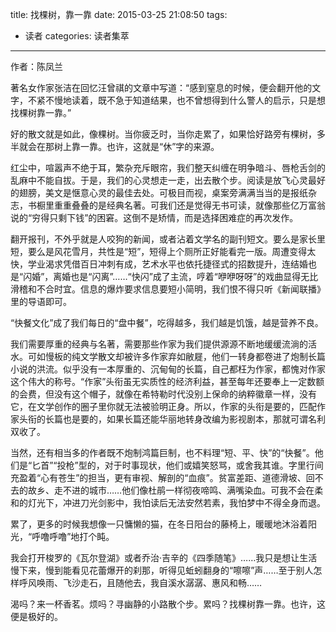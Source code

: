 title: 找棵树，靠一靠
date: 2015-03-25 21:08:50
tags:
- 读者
categories: 读者集萃
---

作者：陈凤兰

著名女作家张洁在回忆汪曾祺的文章中写道：“感到窒息的时候，便会翻开他的文字，不紧不慢地读着，既不急于知道结果，也不曾想得到什么警人的启示，只是想找棵树靠一靠。”

好的散文就是如此，像棵树。当你疲乏时，当你走累了，如果恰好路旁有棵树，多半就会在那树上靠一靠。也许，这就是“休”字的来源。

红尘中，喧嚣声不绝于耳，繁杂充斥眼帘，我们整天纠缠在明争暗斗、唇枪舌剑的乱麻中不能自拔。于是，我们的心灵想走一走，出去散个步。阅读是放飞心灵最好的翅膀，美文是惬意心灵的最佳去处。可极目而视，桌案旁满满当当的是报纸杂志，书橱里重重叠叠的是经典名著。可我们还是觉得无书可读，就像那些亿万富翁说的“穷得只剩下钱”的困窘。这倒不是矫情，而是选择困难症的再次发作。
<!--more-->
翻开报刊，不外乎就是人咬狗的新闻，或者沾着文学名的副刊短文。要么是家长里短，要么是风花雪月，共性是“短”，短得上个厕所正好能看完一版。周遭变得太快，学业渴求凭借百日冲刺有成，艺术水平也依托捷径式的招数提升，连结婚也是“闪婚”，离婚也是“闪离”……“快闪”成了主流，哼着“咿咿呀呀”的戏曲显得无比滑稽和不合时宜。信息的爆炸要求信息要短小简明，我们恨不得只听《新闻联播》里的导语即可。

“快餐文化”成了我们每日的“盘中餐”，吃得越多，我们越是饥饿，越是营养不良。

我们需要厚重的经典与名著，需要那些作家为我们提供源源不断地缓缓流淌的活水。可如慢板的纯文学散文却被许多作家弃如敝屣，他们一转身都卷进了炮制长篇小说的洪流。似乎没有一本厚重的、沉甸甸的长篇，自己都枉为作家，都愧对作家这个伟大的称号。“作家”头衔虽无实质性的经济利益，甚至每年还要奉上一定数额的会费，但没有这个帽子，就像在希特勒时代没别上保命的纳粹徽章一样，没有它，在文学创作的圈子里你就无法被验明正身。所以，作家的头衔是要的，匹配作家头衔的长篇也是要的，如果长篇还能华丽地转身改编为影视剧本，那就可谓名利双收了。

当然，还有相当多的作者既不炮制鸿篇巨制，也不料理“短、平、快”的“快餐”。他们是“匕首”“投枪”型的，对于时事现状，他们或嬉笑怒骂，或舍我其谁。字里行间充盈着“心有苍生”的担当，更有审视、解剖的“血痕”。贫富差距、道德滑坡、回不去的故乡、走不进的城市……他们像杜鹃一样彻夜啼鸣、满嘴染血。可我不会在柔和的灯光下，冲进刀光剑影中，我怕读后无法安然若素，我怕梦中不得全身而退。

累了，更多的时候我想像一只慵懒的猫，在冬日阳台的藤椅上，暖暖地沐浴着阳光，“呼噜呼噜”地打个盹。

我会打开梭罗的《瓦尔登湖》或者乔治·吉辛的《四季随笔》……我只是想让生活慢下来，慢到能看见花蕾爆开的刹那，听得见蚯蚓翻身的“嚓嚓”声……至于别人怎样呼风唤雨、飞沙走石，且随他去，我自溪水潺潺、惠风和畅……

渴吗？来一杯香茗。烦吗？寻幽静的小路散个步。累吗？找棵树靠一靠。也许，这便是极好的。


